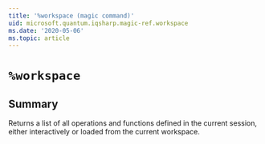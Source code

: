 ```yaml
---
title: '%workspace (magic command)'
uid: microsoft.quantum.iqsharp.magic-ref.workspace
ms.date: '2020-05-06'
ms.topic: article
---
```


<!--
    NB: This file has been automatically generated from Microsoft.Quantum.IQSharp.Jupyter.dll,
        please do not manually edit it.

    [DEBUG] JSON source:
        {"Name": "%workspace", "Documentation": {"Summary": "Returns a list of all operations and functions defined in the current session, either interactively or loaded from the current workspace.", "Full": null, "Description": null, "Remarks": null, "Examples": null, "SeeAlso": null}, "AssemblyName": "Microsoft.Quantum.IQSharp.Jupyter"}
-->

# `%workspace`

## Summary

Returns a list of all operations and functions defined in the current session, either interactively or loaded from the current workspace.
